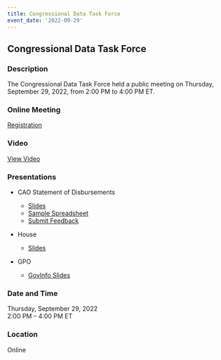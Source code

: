 ```yaml
---
title: Congressional Data Task Force  
event_date: '2022-09-29'
---
```


## Congressional Data Task Force  

### Description  
The Congressional Data Task Force held a public meeting on Thursday, September 29, 2022, from 2:00 PM to 4:00 PM ET.  

### Online Meeting  
[Registration](https://ushr.webex.com/ushr/onstage/g.php?MTID=e90a72e4ee72f2c3baa5ca120ac5af6e0)   
  
### Video  

[View Video](https://vimeo.com/758025168/120a9e1947)  

### Presentations

* CAO Statement of Disbursements
   * [Slides](https://usgpo.github.io/innovation/resources/CDTF20220929/SOD-Additional-Fields-September-29-2022.pptx)   
   * [Sample Spreadsheet](https://usgpo.github.io/innovation/resources/CDTF20220929/SOD-DETAIL-GRID-Proposed-Solution.xlsx)   
   * [Submit Feedback](https://github.com/usgpo/innovation/issues)  
  
* House  
  * [Slides](https://usgpo.github.io/innovation/resources/CDTF20220929/CongressionalDataTaskForce-BDTF-2022-September-29-PublicMeeting-RELEASED.pdf)  
  
* GPO  
   * [GovInfo Slides](https://usgpo.github.io/innovation/resources/CDTF20220929/CDTF-External-GPO-20220929-Lisa.pdf)  
  
  
  
### Date and Time  
Thursday, September 29, 2022  
2:00 PM – 4:00 PM ET  

### Location  
Online  




 


